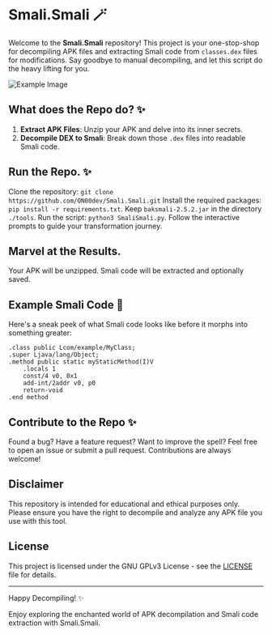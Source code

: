 # Smali.Smali 🪄

Welcome to the **Smali.Smali** repository! This project is your one-stop-shop for decompiling APK files and extracting Smali code from `classes.dex` files for modifications. Say goodbye to manual decompiling, and let this script do the heavy lifting for you.

![Example Image](https://github.com/ON00dev/Smali.Smali/blob/main/utils/Img_exemple_Terminal.PNG)

## What does the Repo do? ✨

1. **Extract APK Files**: Unzip your APK and delve into its inner secrets.
2. **Decompile DEX to Smali**: Break down those `.dex` files into readable Smali code.

## Run the Repo. ✨

Clone the repository: `git clone https://github.com/ON00dev/Smali.Smali.git`
Install the required packages: `pip install -r requirements.txt`.
Keep `baksmali-2.5.2.jar` in the directory `./tools`.
Run the script: `python3 SmaliSmali.py`.
Follow the interactive prompts to guide your transformation journey.

## Marvel at the Results.

Your APK will be unzipped.
Smali code will be extracted and optionally saved.

## Example Smali Code 📝

Here's a sneak peek of what Smali code looks like before it morphs into something greater:

```smali
.class public Lcom/example/MyClass;
.super Ljava/lang/Object;
.method public static myStaticMethod(I)V
    .locals 1
    const/4 v0, 0x1
    add-int/2addr v0, p0
    return-void
.end method
```

## Contribute to the Repo ✨

Found a bug? Have a feature request? Want to improve the spell? Feel free to open an issue or submit a pull request. Contributions are always welcome!

## Disclaimer

This repository is intended for educational and ethical purposes only. Please ensure you have the right to decompile and analyze any APK file you use with this tool.

## License

This project is licensed under the GNU GPLv3 License - see the [LICENSE](LICENSE) file for details.

---

Happy Decompiling! ✨

Enjoy exploring the enchanted world of APK decompilation and Smali code extraction with Smali.Smali.
